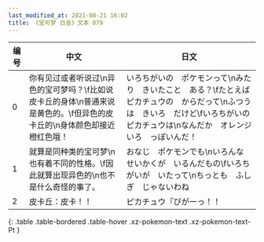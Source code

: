 ```yaml
---
last_modified_at: 2021-08-21 16:02
title: 《宝可梦 白金》文本 079
---
```

| 编号 | 中文 | 日文 |
| ---- | ---- | ---- |
| 0 | 你有见过或者听说过\n异色的宝可梦吗？\f比如说皮卡丘的身体\n普通来说是黄色的。\f但异色的皮卡丘的\n身体颜色却接近橙红色哦！ | いろちがいの　ポケモンって\nみたり　きいたこと　ある？\fたとえば　ピカチュウの　からだって\nふつうは　きいろ　だけど\fいろちがいの　ピカチュウは\nなんだか　オレンジいろ　っぽいんだ！ |
| 1 | 就算是同种类的宝可梦\n也有着不同的性格。\f因此就算出现异色的\n也不是什么奇怪的事了。 | おなじ　ポケモンでも\nいろんな　せいかくが　いるんだもの\fいろちがいが　いたって\nちっとも　ふしぎ　じゃないわね |
| 2 | 皮卡丘：皮卡！！ | ピカチュウ『びがーっ！！ |
{: .table .table-bordered .table-hover .xz-pokemon-text .xz-pokemon-text-Pt }